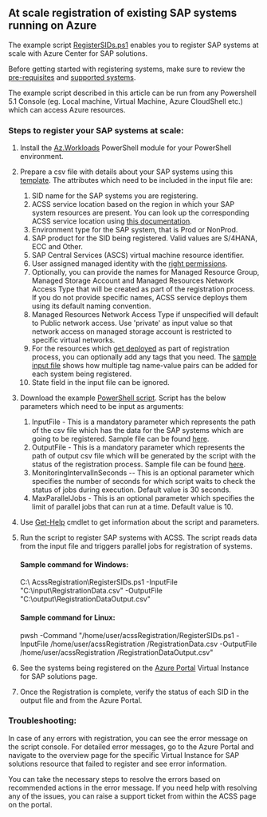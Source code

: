 ## At scale registration of existing SAP systems running on Azure

The example script [RegisterSIDs.ps1](https://github.com/Azure/Azure-Center-for-SAP-solutions/blob/main/MassRegistrationOfSAPSystems/RegisterSIDs.ps1) enables you to register SAP systems at scale with Azure Center for SAP solutions. 

Before getting started with registering systems, make sure to review the [pre-requisites](https://learn.microsoft.com/en-us/azure/sap/center-sap-solutions/register-existing-system#prerequisites) and [supported systems](https://learn.microsoft.com/en-us/azure/sap/center-sap-solutions/register-existing-system#supported-systems).

The example script described in this article can be run from any Powershell 5.1 Console (eg. Local machine, Virtual Machine, Azure CloudShell etc.) which can access Azure resources.

### Steps to register your SAP systems at scale:
1. Install the [Az.Workloads](https://learn.microsoft.com/en-us/powershell/module/az.workloads/?view=azps-10.0.0) PowerShell module for your PowerShell environment.
   
3. Prepare a csv file with details about your SAP systems using this [template](https://github.com/Azure/Azure-Center-for-SAP-solutions/blob/main/MassRegistrationOfSAPSystems/RegistrationData.csv). The attributes which need to be included in the input file are:
    1. SID name for the SAP systems you are registering.
    2. ACSS service location based on the region in which your SAP system resources are present. You can look up the corresponding ACSS service location using [this documentation](https://learn.microsoft.com/en-us/azure/sap/center-sap-solutions/quickstart-register-system-powershell#:~:text=SAP%20application%20location-,Azure%20Center%20for%20SAP%20solutions%20service%20location,-East%20US).
    3. Environment type for the SAP system, that is Prod or NonProd.
    4. SAP product for the SID being registered. Valid values are S/4HANA, ECC and Other.
    5. SAP Central Services (ASCS) virtual machine resource identifier.
    6. User assigned managed identity with the [right permissions](https://learn.microsoft.com/en-us/azure/sap/center-sap-solutions/register-existing-system#setup-user-assigned-managed-identity).
    7. Optionally, you can provide the names for Managed Resource Group, Managed Storage Account and Managed Resources Network Access Type that will be created as part of the registration process. If you do not provide specific names, ACSS service deploys them using its default naming convention.
    8. Managed Resources Network Access Type if unspecified will default to Public network access. Use 'private' as input value so that network access on managed storage account is restricted to specific virtual networks.
    9. For the resources which [get deployed](https://learn.microsoft.com/en-us/azure/sap/center-sap-solutions/register-existing-system#:~:text=When%20you%20register%20a%20system%20with%20Azure%20Center%20for%20SAP%20solutions%2C%20the%20following%20resources%20are%20created%20in%20your%20Subscription%3A) as part of registration process, you can optionally add any tags that you need. The [sample input file](https://github.com/Azure/Azure-Center-for-SAP-solutions/blob/main/MassRegistrationOfSAPSystems/RegistrationData.csv) shows how multiple tag name-value pairs can be added for each system being registered.
    10. State field in the input file can be ignored.
        
4. Download the example [PowerShell script](https://github.com/Azure/Azure-Center-for-SAP-solutions/blob/main/MassRegistrationOfSAPSystems/RegisterSIDs.ps1). Script has the below parameters which need to be input as arguments:
   1. InputFile - This is a mandatory parameter which represents the path of the csv file which has the data for the SAP systems which are going to be registered. Sample file can be found [here](https://github.com/Azure/Azure-Center-for-SAP-solutions/blob/55e5c88021ec16e42084446792cf6de51d897e11/MassRegistrationOfSAPSystems/RegistrationData.csv).
   2. OutputFile - This is a mandatory parameter which represents the path of output csv file which will be generated by the script with the status of the registration process. Sample file can be found [here](https://github.com/Azure/Azure-Center-for-SAP-solutions/blob/main/MassRegistrationOfSAPSystems/RegistrationDataOutput.csv).
   3. MonitoringIntervalInSeconds -- This is an optional parameter which specifies the number of seconds for which script waits to check the status of jobs during execution. Default value is 30 seconds.
   4. MaxParallelJobs - This is an optional parameter which specifies the limit of parallel jobs that can run at a time. Default value is 10.
      
5. Use [Get-Help](https://learn.microsoft.com/powershell/module/microsoft.powershell.core/get-help?view=powershell-5.1) cmdlet to get information about the script and parameters.

6. Run the script to register SAP systems with ACSS. The script reads data from the input file and triggers parallel jobs for registration of systems.
   #### Sample command for Windows:
   C:\ AcssRegistration\RegisterSIDs.ps1 -InputFile "C:\input\RegistrationData.csv" -OutputFile "C:\output\RegistrationDataOutput.csv"

   #### Sample command for Linux:
   pwsh -Command "/home/user/acssRegistration/RegisterSIDs.ps1 -InputFile /home/user/acssRegistration /RegistrationData.csv -OutputFile /home/user/acssRegistration /RegistrationDataOutput.csv"

7. See the systems being registered on the [Azure Portal](https://aka.ms/acssvislist) Virtual Instance for SAP solutions page.
8. Once the Registration is complete, verify the status of each SID in the output file and from the Azure Portal.

### Troubleshooting:
In case of any errors with registration, you can see the error message on the script console. For detailed error messages, go to the Azure Portal and navigate to the overview page for the specific Virtual Instance for SAP solutions resource that failed to register and see error information.

You can take the necessary steps to resolve the errors based on recommended actions in the error message. If you need help with resolving any of the issues, you can raise a support ticket from within the ACSS page on the portal.
